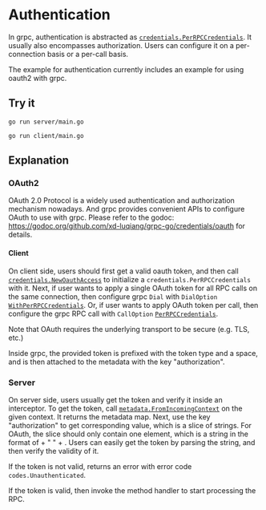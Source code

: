 # Authentication

In grpc, authentication is abstracted as
[`credentials.PerRPCCredentials`](https://godoc.org/github.com/xd-luqiang/grpc-go/credentials#PerRPCCredentials).
It usually also encompasses authorization. Users can configure it on a
per-connection basis or a per-call basis.

The example for authentication currently includes an example for using oauth2
with grpc.

## Try it

```
go run server/main.go
```

```
go run client/main.go
```

## Explanation

### OAuth2

OAuth 2.0 Protocol is a widely used authentication and authorization mechanism
nowadays. And grpc provides convenient APIs to configure OAuth to use with grpc.
Please refer to the godoc:
https://godoc.org/github.com/xd-luqiang/grpc-go/credentials/oauth for details.

#### Client

On client side, users should first get a valid oauth token, and then call
[`credentials.NewOauthAccess`](https://godoc.org/github.com/xd-luqiang/grpc-go/credentials/oauth#NewOauthAccess)
to initialize a `credentials.PerRPCCredentials` with it. Next, if user wants to
apply a single OAuth token for all RPC calls on the same connection, then
configure grpc `Dial` with `DialOption`
[`WithPerRPCCredentials`](https://godoc.org/github.com/xd-luqiang/grpc-go#WithPerRPCCredentials).
Or, if user wants to apply OAuth token per call, then configure the grpc RPC
call with `CallOption`
[`PerRPCCredentials`](https://godoc.org/github.com/xd-luqiang/grpc-go#PerRPCCredentials).

Note that OAuth requires the underlying transport to be secure (e.g. TLS, etc.)

Inside grpc, the provided token is prefixed with the token type and a space, and
is then attached to the metadata with the key "authorization".

### Server

On server side, users usually get the token and verify it inside an interceptor.
To get the token, call
[`metadata.FromIncomingContext`](https://godoc.org/github.com/xd-luqiang/grpc-go/metadata#FromIncomingContext)
on the given context. It returns the metadata map. Next, use the key
"authorization" to get corresponding value, which is a slice of strings. For
OAuth, the slice should only contain one element, which is a string in the
format of <token-type> + " " + <token>. Users can easily get the token by
parsing the string, and then verify the validity of it.

If the token is not valid, returns an error with error code
`codes.Unauthenticated`.

If the token is valid, then invoke the method handler to start processing the
RPC.
